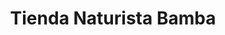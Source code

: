 ---
title: "Tienda Naturista Bamba"
url: /cercado-de-lima/tienda-naturista-bamba/
shop: herbolario
---